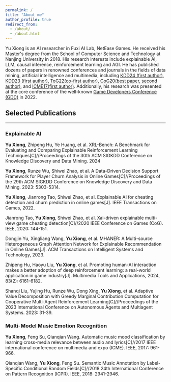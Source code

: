 ```yaml
---
permalink: /
title: "About me"
author_profile: true
redirect_from: 
  - /about/
  - /about.html
---
```



Yu Xiong is an AI researcher in Fuxi AI Lab, NetEase Games. He received his Master's degree from the School of Computer Science and Technology at Nanjing University in 2018. His research interests include explainable AI, LLM, causal inference, reinforcement learning and AGI. He has published dozens of papers in renowned conferences and journals in the fields of data mining, artificial intelligence and multimedia, including [KDD24 (first author)](https://arxiv.org/abs/2402.12685), [KDD23 (first author)](https://dl.acm.org/doi/abs/10.1145/3580305.3599759), [ToG22(co-first author)](https://ieeexplore.ieee.org/document/9772248), [CoG20(best paper, second author)](https://ieeexplore.ieee.org/document/9231843), and [ICME17(first author)](https://ieeexplore.ieee.org/document/8019341). Additionally, his research was presented at the core conference of the well-known [Game Developers Conference (GDC)](https://www.gdcvault.com/play/1027707/XAI-Enhanced-Data-Driven-Player) in 2022. 

## Selected Publications
------
### Explainable AI
**Yu Xiong**, Zhipeng Hu, Ye Huang, et al. XRL-Bench: A Benchmark for Evaluating and Comparing Explainable Reinforcement Learning Techniques[C]//Proceedings of the 30th ACM SIGKDD Conference on Knowledge Discovery and Data Mining. 2024

**Yu Xiong**, Runze Wu, Shiwei Zhao, et al. A Data-Driven Decision Support Framework for Player Churn Analysis in Online Games[C]//Proceedings of the 29th ACM SIGKDD Conference on Knowledge Discovery and Data Mining. 2023: 5303-5314. 

**Yu Xiong**, Jianrong Tao, Shiwei Zhao, et al. Explainable AI for cheating detection and churn prediction in online games[J]. IEEE Transactions on Games, 2022.

Jianrong Tao, **Yu Xiong**, Shiwei Zhao, et al. Xai-driven explainable multi-view game cheating detection[C]//2020 IEEE Conference on Games (CoG). IEEE, 2020: 144-151.

Dongjin Yu, Xingliang Wang, **Yu Xiong**, et al. MHANER: A Multi-source Heterogeneous Graph Attention Network for Explainable Recommendation in Online Games[J]. ACM Transactions on Intelligent Systems and Technology, 2023.

Zhipeng Hu, Haoyu Liu, **Yu Xiong**, et al. Promoting human-AI interaction makes a better adoption of deep reinforcement learning: a real-world application in game industry[J]. Multimedia Tools and Applications, 2024, 83(2): 6161-6182.

Shanqi Liu, Yujing Hu, Runze Wu, Dong Xing, **Yu Xiong**, et al. Adaptive Value Decomposition with Greedy Marginal Contribution Computation for Cooperative Multi-Agent Reinforcement Learning[C]//Proceedings of the 2023 International Conference on Autonomous Agents and Multiagent Systems. 2023: 31-39.

### Multi-Model Music Emotion Recognition
**Yu Xiong**, Feng Su, Qianqian Wang. Automatic music mood classification by learning cross-media relevance between audio and lyrics[C]//2017 IEEE international conference on multimedia and expo (ICME). IEEE, 2017: 961-966.

Qianqian Wang, **Yu Xiong**, Feng Su. Semantic Music Annotation by Label-Specific Conditional Random Fields[C]//2018 24th International Conference on Pattern Recognition (ICPR). IEEE, 2018: 2941-2946.



